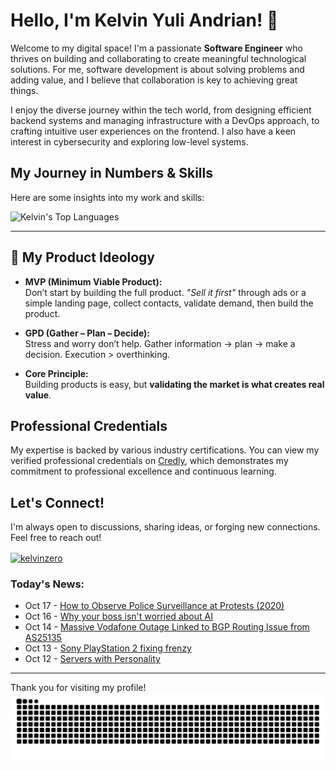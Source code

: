 # Hello, I'm Kelvin Yuli Andrian! 👋

Welcome to my digital space! I'm a passionate **Software Engineer** who thrives on building and collaborating to create meaningful technological solutions. For me, software development is about solving problems and adding value, and I believe that collaboration is key to achieving great things.

I enjoy the diverse journey within the tech world, from designing efficient backend systems and managing infrastructure with a DevOps approach, to crafting intuitive user experiences on the frontend. I also have a keen interest in cybersecurity and exploring low-level systems.

## My Journey in Numbers & Skills

Here are some insights into my work and skills:

<p>
  <img src="https://github-readme-stats.vercel.app/api/top-langs/?username=kelvinzer0&layout=compact&theme=radical" alt="Kelvin's Top Languages" />
</p>

---

## 🚀 My Product Ideology

- **MVP (Minimum Viable Product):**  
  Don’t start by building the full product. *"Sell it first"* through ads or a simple landing page, collect contacts, validate demand, then build the product.

- **GPD (Gather – Plan – Decide):**  
  Stress and worry don’t help. Gather information → plan → make a decision. Execution > overthinking.

- **Core Principle:**  
  Building products is easy, but **validating the market is what creates real value**.

## Professional Credentials

My expertise is backed by various industry certifications. You can view my verified professional credentials on [Credly](https://www.credly.com/users/kelvin-yuli-andrian/badges), which demonstrates my commitment to professional excellence and continuous learning.

## Let's Connect!

I'm always open to discussions, sharing ideas, or forging new connections. Feel free to reach out!

<p align="left">
    <a href="https://linkedin.com/in/kelvinzero" target="blank"><img align="center" src="https://cdn.jsdelivr.net/npm/simple-icons@3.0.1/icons/linkedin.svg" alt="kelvinzero" height="30" width="40" /></a>
</p>

### Today's News:

<!-- feed start -->
- Oct 17 - [How to Observe Police Surveillance at Protests (2020)](https://www.youtube.com/watch?v=oGscYgR7bXc)
- Oct 16 - [Why your boss isn't worried about AI](https://boydkane.com/essays/boss)
- Oct 14 - [Massive Vodafone Outage Linked to BGP Routing Issue from AS25135](https://www.reddit.com/r/Vodafone/comments/1o5ol4c/massive_vodafone_outage_linked_to_bgp_routing/)
- Oct 13 - [Sony PlayStation 2 fixing frenzy](https://retrohax.net/sony-playstation-2-fixing-frenzy/)
- Oct 12 - [Servers with Personality](https://caolan.uk/links/servers/)
<!-- feed end -->

---

Thank you for visiting my profile!
![snake gif](https://github.com/kelvinzer0/kelvinzer0/blob/output/github-contribution-grid-snake.svg)
